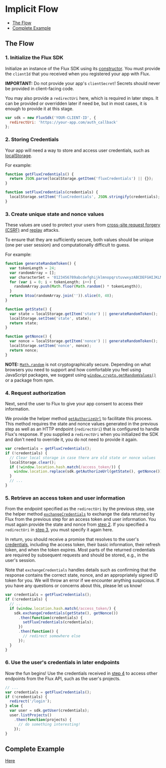 # Implicit Flow

* [The Flow](./ImplicitFlow.md#the-flow)
* [Complete Example](./ImplicitFlow.md#complete-example)

## The Flow

### <a id="step-1"></a>1. Initialize the Flux SDK

Initialize an instance of the Flux SDK using its
[constructor](../api/FluxSdk.md#constructor). You must provide the `clientId`
that you received when you registered your app with Flux.

**IMPORTANT:** Do not provide your app's `clientSecret`! Secrets should never be
provided in client-facing code.

You may also provide a `redirectUri` here, which is required in later steps. It
can be provided or overridden later if need be, but in most cases, it is enough
to provide it at this stage.

```js
var sdk = new FluxSdk('YOUR-CLIENT-ID', {
  redirectUri: 'https://your-app.com/auth_callback'
};
```

### <a id="step-2"></a>2. Storing Credentials

Your app will need a way to store and access user credentials, such as
[localStorage](https://developer.mozilla.org/en-US/docs/Web/API/Window/localStorage).

For example:

```js
function getFluxCredentials() {
  return JSON.parse(localStorage.getItem('fluxCredentials') || {});
}

function setFluxCredentials(credentials) {
  localStorage.setItem('fluxCredentials', JSON.stringify(credentials);
}
```

### <a id="step-3"></a>3. Create unique state and nonce values

These values are used to protect your users from
[cross-site request forgery (CSRF)](https://www.owasp.org/index.php/Cross-Site_Request_Forgery_(CSRF))
and [replay](https://en.wikipedia.org/wiki/Replay_attack) attacks.

To ensure that they are sufficiently secure, both values should be unique (one
per user session) and computationally difficult to guess.

For example:

```js
function generateRandomToken() {
  var tokenLength = 24;
  var randomArray = [];
  var characterSet = '0123456789abcdefghijklmnopqrstuvwxyzABCDEFGHIJKLMNOPQRSTUVWXYZ';
  for (var i = 0; i < tokenLength; i++) {
    randomArray.push(Math.floor(Math.random() * tokenLength));
  }
  return btoa(randomArray.join('')).slice(0, 48);
}

function getState() {
  var state = localStorage.getItem('state') || generateRandomToken();
  localStorage.setItem('state', state);
  return state;
}

function getNonce() {
  var nonce = localStorage.getItem('nonce') || generateRandomToken();
  localStorage.setItem('nonce', nonce);
  return nonce;
}
```

**NOTE:**
[`Math.random`](https://developer.mozilla.org/en-US/docs/Web/JavaScript/Reference/Global_Objects/Math/random)
is not cryptographically secure. Depending on what browsers you need to support
and how comfortable you feel using JavaScript packages, we suggest using
[`window.crypto.getRandomValues()`](https://developer.mozilla.org/en-US/docs/Web/API/RandomSource/getRandomValues)
or a package from npm.
<!--TODO: Just supply something?-->

### <a id="step-4"></a>4. Request authorization

Next, send the user to Flux to give your app consent to access their information.

We provide the helper method
[`getAuthorizeUrl`](../api/FluxSdk.md#getauthorizeurl) to facilitate this
process. This method requires the state and nonce values generated in the
previous step as well as an HTTP endpoint (`redirectUri`) that is configured to
handle Flux's response. If you supplied a `redirectUri` when you initialized the
SDK and don't need to override it, you do not need to provide it again.

```js
var credentials = getFluxCredentials();
if (!credentials) {
  // Clear local storage in case there are old state or nonce values
  localStorage.clear();
  if (!window.location.hash.match(/access_token/)) {
    window.location.replace(sdk.getAuthorizeUrl(getState(), getNonce()));
  }
  // ...
}
```

### <a id="step-5"></a>5. Retrieve an access token and user information

From the endpoint specified as the `redirectUri` by the previous step, use the
helper method [`exchangeCredentials`](../api/FluxSdk.md#exchangecredentials) to
exchange the data returned by Flux from the previous step for an access token
and user information. You must again provide the state and nonce from
[step 2](./ServerFlow.md#step-2). If you specified a `redirectUri` in
[step 3](./ServerFlow.md#step-3), you must specify it again here.

In return, you should receive a promise that resolves to the user's
[credentials](../Glossary.md#credentials), including the access token, their
basic information, their refresh token, and when the token expires. Most parts
of the returned credentials are required by subsequent requests and should be
stored, e.g., in the user's session.

Note that `exchangeCredentials` handles details such as confirming that the
response contains the correct state, nonce, and an appropriately signed ID token
for you. We will throw an error if we encounter anything suspicious. If you have
any questions or concerns about this, please let us know!

```js
var credentials = getFluxCredentials();
if (!credentials) {
  // ...
  if (window.location.hash.match(/access_token/) {
    sdk.exchangeCredentials(getState(), getNonce())
      .then(function(credentials) {
        setFluxCredentials(credentials);
      })
      .then(function() {
        // redirect somewhere else
      });
  }
}
```

### <a id="step-6"></a>6. Use the user's credentials in later endpoints

Now the fun begins! Use the credentials received in
[step 4](./ServerFlow.md#step-4) to access other endpoints from the Flux API,
such as the user's projects.

```js
// ...
var credentials = getFluxCredentials();
if (!credentials) {
  redirect('/login');
} else {
  var user = sdk.getUser(credentials);
  user.listProjects()
    .then(function(projects) {
      // do something interesting!
    });
}
```

## Complete Example

[Here](https://github.com/fluxio/flux-sdk-js/tree/master/flux-sdk-browser/example)
